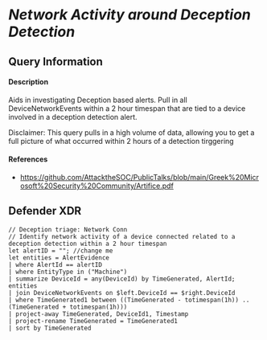 # *Network Activity around Deception Detection*

## Query Information

#### Description
Aids in investigating Deception based alerts.
Pull in all DeviceNetworkEvents within a 2 hour timespan that are tied to a device involved in a deception detection alert.

Disclaimer: This query pulls in a high volume of data, allowing you to get a full picture of what occurred within 2 hours of a detection tirggering

#### References
- https://github.com/AttacktheSOC/PublicTalks/blob/main/Greek%20Microsoft%20Security%20Community/Artifice.pdf

## Defender XDR
```KQL
// Deception triage: Network Conn
// Identify network activity of a device connected related to a deception detection within a 2 hour timespan
let alertID = ""; //change me
let entities = AlertEvidence
| where AlertId == alertID
| where EntityType in ("Machine")
| summarize DeviceId = any(DeviceId) by TimeGenerated, AlertId;
entities
| join DeviceNetworkEvents on $left.DeviceId == $right.DeviceId
| where TimeGenerated1 between ((TimeGenerated - totimespan(1h)) .. (TimeGenerated + totimespan(1h)))
| project-away TimeGenerated, DeviceId1, Timestamp
| project-rename TimeGenerated = TimeGenerated1
| sort by TimeGenerated
```
